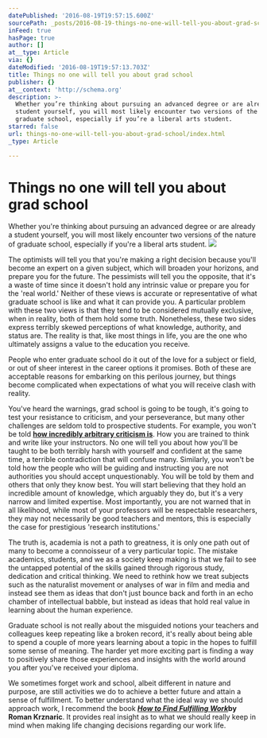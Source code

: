 ```yaml
---
datePublished: '2016-08-19T19:57:15.600Z'
sourcePath: _posts/2016-08-19-things-no-one-will-tell-you-about-grad-school.md
inFeed: true
hasPage: true
author: []
at__type: Article
via: {}
dateModified: '2016-08-19T19:57:13.703Z'
title: Things no one will tell you about grad school
publisher: {}
at__context: 'http://schema.org'
description: >-
  Whether you’re thinking about pursuing an advanced degree or are already a
  student yourself, you will most likely encounter two versions of the nature of
  graduate school, especially if you’re a liberal arts student.
starred: false
url: things-no-one-will-tell-you-about-grad-school/index.html
_type: Article

---
```

# **Things no one will tell you about grad school**

Whether you're thinking about pursuing an advanced degree or are already a student yourself, you will most likely encounter two versions of the nature of graduate school, especially if you're a liberal arts student.
![](https://the-grid-user-content.s3-us-west-2.amazonaws.com/2cae5b27-6110-44f1-babe-4573ab22a357.gif)

The optimists will tell you that you're making a right decision because you'll become an expert on a given subject, which will broaden your horizons, and prepare you for the future. The pessimists will tell you the opposite, that it's a waste of time since it doesn't hold any intrinsic value or prepare you for the 'real world.' Neither of these views is accurate or representative of what graduate school is like and what it can provide you. A particular problem with these two views is that they tend to be considered mutually exclusive, when in reality, both of them hold some truth. Nonetheless, these two sides express terribly skewed perceptions of what knowledge, authority, and status are. The reality is that, like most things in life, you are the one who ultimately assigns a value to the education you receive.

People who enter graduate school do it out of the love for a subject or field, or out of sheer interest in the career options it promises. Both of these are acceptable reasons for embarking on this perilous journey, but things become complicated when expectations of what you will receive clash with reality.

You've heard the warnings, grad school is going to be tough, it's going to test your resistance to criticism, and your perseverance, but many other challenges are seldom told to prospective students. For example, you won't be told **[how incredibly arbitrary criticism is][0]**. How you are trained to think and write like your instructors. No one will tell you about how you'll be taught to be both terribly harsh with yourself and confident at the same time, a terrible contradiction that will confuse many. Similarly, you won't be told how the people who will be guiding and instructing you are not authorities you should accept unquestionably. You will be told by them and others that only they know best. You will start believing that they hold an incredible amount of knowledge, which arguably they do, but it's a very narrow and limited expertise. Most importantly, you are not warned that in all likelihood, while most of your professors will be respectable researchers, they may not necessarily be good teachers and mentors, this is especially the case for prestigious 'research institutions.'

The truth is, academia is not a path to greatness, it is only one path out of many to become a connoisseur of a very particular topic. The mistake academics, students, and we as a society keep making is that we fail to see the untapped potential of the skills gained through rigorous study, dedication and critical thinking. We need to rethink how we treat subjects such as the naturalist movement or analyses of war in film and media and instead see them as ideas that don't just bounce back and forth in an echo chamber of intellectual babble, but instead as ideas that hold real value in learning about the human experience.

Graduate school is not really about the misguided notions your teachers and colleagues keep repeating like a broken record, it's really about being able to spend a couple of more years learning about a topic in the hopes to fulfill some sense of meaning. The harder yet more exciting part is finding a way to positively share those experiences and insights with the world around you after you've received your diploma.

We sometimes forget work and school, albeit different in nature and purpose, are still activities we do to achieve a better future and attain a sense of fulfillment. To better understand what the ideal way we should approach work, I recommend the book _**[How to Find Fulfilling Work][1]**_**by Roman Krznaric**. It provides real insight as to what we should really keep in mind when making life changing decisions regarding our work life.

[0]: http://t.umblr.com/redirect?z=http%3A%2F%2Fphdcomics.com%2Fcomics%2Farchive.php%3Fcomicid%3D1877&t=ZDFjNDkwYzA1ODhmZWZlY2QxM2RlZmY1M2I3N2ZjZTFkYWEwNDU3MCx3dTEzejNQTA%3D%3D
[1]: http://t.umblr.com/redirect?z=https%3A%2F%2Fwww.amazon.com%2Fgp%2Fproduct%2F1447202287%2Fref%3Das_li_tl%3Fie%3DUTF8%26camp%3D1789%26creative%3D9325%26creativeASIN%3D1447202287%26linkCode%3Das2%26tag%3Dericsantiagop-20%26linkId%3D3560fc8ef96499658d1f66f73491a6b0&t=YzVjNTYyZmQ1ZTgxMzFkODM5OTcyMzFjOTBlN2ExZGM4YmJmMzIxNCx3dTEzejNQTA%3D%3D